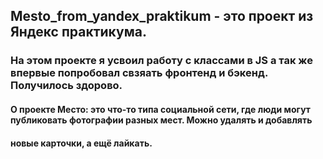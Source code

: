 ## Mesto_from_yandex_praktikum - это проект из Яндекс практикума. 
### На этом проекте я усвоил работу с классами в JS а так же впервые попробовал свзяать фронтенд и бэкенд. Получилось здорово.
#### О проекте Место: это что-то типа социальной сети, где люди могут публиковать фотографии разных мест. Можно удалять и добавлять 
#### новые карточки, а ещё лайкать.



